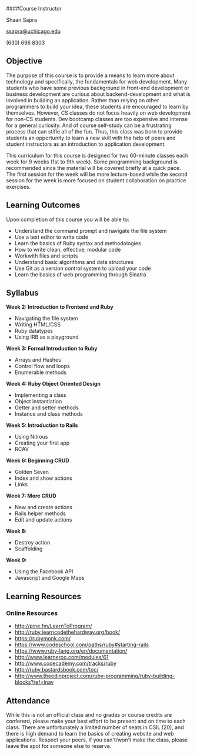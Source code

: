 ####Course Instructor

Shaan Sapra

[ssapra@uchicago.edu](mailto:ssapra@uchicago.edu)

(630) 696 8303

## **Objective**

The purpose of this course is to provide a means to learn more about technology and specifically, the fundamentals for web development. Many students who have some previous background in front-end development or business development are curious about backend-development and what is involved in building an application. Rather than relying on other programmers to build your idea, these students are encouraged to learn by themselves. However, CS classes do not focus heavily on web development for non-CS students. Dev bootcamp classes are too expensive and intense for a general curiosity. And of course self-study can be a frustrating process that can stifle all of the fun. Thus, this class was born to provide students an opportunity to learn a new skill with the help of peers and student instructors as an introduction to application development.

This curriculum for this course is designed for two 60-minute classes each week for 9 weeks (1st to 9th week). Some programming background is recommended since the material will be covered briefly at a quick pace. The first session for the week will be more lecture-based while the second session for the week is more focused on student collaboration on practice exercises.

## **Learning Outcomes**

Upon completion of this course you will be able to:

- Understand the command prompt and navigate the file system
- Use a text editor to write code
- Learn the basics of Ruby syntax and methodologies
- How to write clean, effective, modular code
- Workwith files and scripts
- Understand basic algorithms and data structures
- Use Git as a version control system to upload your code
- Learn the basics of web programming through Sinatra

## **Syllabus**

**Week 2: Introduction to Frontend and Ruby**
  - Navigating the file system
  - Writing HTML/CSS
  - Ruby datatypes
  - Using IRB as a playground

**Week 3: Formal Introduction to Ruby**
  - Arrays and Hashes
  - Control flow and loops
  - Enumerable methods

**Week 4: Ruby Object Oriented Design**
  - Implementing a class
  - Object instantiation
  - Getter and setter methods
  - Instance and class methods

**Week 5: Introduction to Rails**
  - Using Nitrous
  - Creating your first app
  - RCAV

**Week 6: Beginning CRUD**
  - Golden Seven
  - Index and show actions
  - Links

**Week 7: More CRUD**
  - New and create actions
  - Rails helper methods
  - Edit and update actions

**Week 8:**
  - Destroy action
  - Scaffolding

**Week 9:**
  - Using the Facebook API
  - Javascript and Google Maps

## **Learning Resources**

### **Online Resources**

- http://pine.fm/LearnToProgram/
- http://ruby.learncodethehardway.org/book/
- https://rubymonk.com/
- https://www.codeschool.com/paths/ruby#starting-rails
- https://www.ruby-lang.org/en/documentation/
- http://www.learneroo.com/modules/61
- http://www.codecademy.com/tracks/ruby
- http://ruby.bastardsbook.com/toc/
- http://www.theodinproject.com/ruby-programming/ruby-building-blocks?ref=lnav

## **Attendance**

While this is not an official class and no grades or course credits are confererd, please make your best effort to be present and on time to each class.  There are unfortunately a limited number of seats in CSIL (20), and there is high demand to learn the basics of creating website and web applications.  Respect your peers, if you can't/won't make the class, please leave the spot for someone else to reserve.
